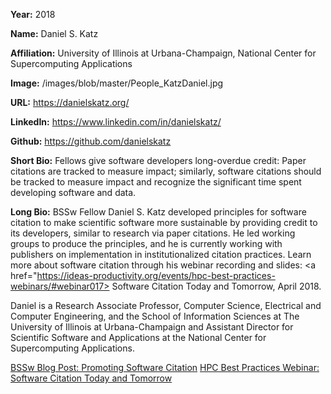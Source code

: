 **Year:** 2018

**Name:** Daniel S. Katz

**Affiliation:** University of Illinois at Urbana-Champaign, National Center for Supercomputing Applications

**Image:** /images/blob/master/People_KatzDaniel.jpg

**URL:** https://danielskatz.org/

**LinkedIn:** https://www.linkedin.com/in/danielskatz/

**Github:** https://github.com/danielskatz

**Short Bio:** Fellows give software developers long-overdue credit:  Paper citations are tracked to measure impact; similarly, software citations should be tracked to measure impact and recognize the significant time spent developing software and data. 

**Long Bio:** BSSw Fellow Daniel S. Katz developed principles for software citation to make scientific software more sustainable by providing credit to its developers, similar to research via paper citations. He led working groups to produce the principles, and he is currently working with publishers on implementation in institutionalized citation practices. Learn more about software citation through his webinar recording and slides: <a href="https://ideas-productivity.org/events/hpc-best-practices-webinars/#webinar017> Software Citation Today and Tomorrow</a>, April 2018.

Daniel is a Research Associate Professor, Computer Science, Electrical and Computer Engineering, and the School of Information Sciences at The University of Illinois at Urbana-Champaign and Assistant Director for Scientific Software and Applications at the National Center for Supercomputing Applications.

<a href="https://bssw.io/blog_posts/bssw-fellowship-activity-promoting-software-citation" class="link-row">BSSw Blog Post: Promoting Software Citation</a>
<a href="https://bssw.io/blog_posts/bssw-fellowship-activity-promoting-software-citation" class="link-row">HPC Best Practices Webinar:  Software Citation Today and Tomorrow</a>

